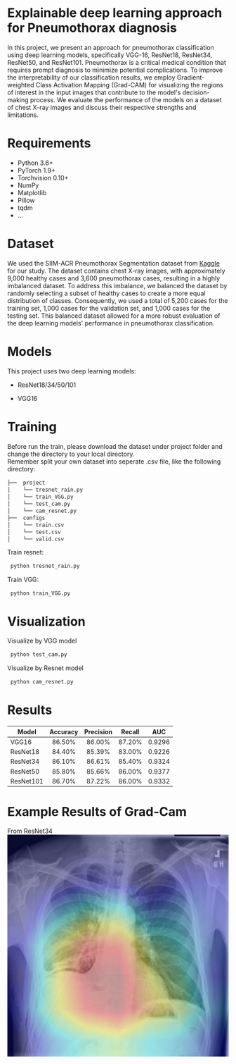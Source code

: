 # Explainable deep learning approach for Pneumothorax diagnosis
In this project, we present an approach for pneumothorax classification using deep learning models, specifically VGG-16, ResNet18, ResNet34, ResNet50, and ResNet101. Pneumothorax is a critical medical condition that requires prompt diagnosis to minimize potential complications. To improve the interpretability of our classification results, we employ Gradient-weighted Class Activation Mapping (Grad-CAM) for visualizing the regions of interest in the input images that contribute to the model's decision-making process. We evaluate the performance of the models on a dataset of chest X-ray images and discuss their respective strengths and limitations.
# Requirements
- Python 3.6+
- PyTorch 1.9+
- Torchvision 0.10+
- NumPy
- Matplotlib
- Pillow
- tqdm
- ...
# Dataset
We used the SIIM-ACR Pneumothorax Segmentation dataset from  [Kaggle](https://www.kaggle.com/competitions/siim-acr-pneumothorax-segmentation/data)  for our study. The dataset contains chest X-ray images, with approximately 9,000 healthy cases and 3,600 pneumothorax cases, resulting in a highly imbalanced dataset. To address this imbalance, we balanced the dataset by randomly selecting a subset of healthy cases to create a more equal distribution of classes. Consequently, we used a total of 5,200 cases for the training set, 1,000 cases for the validation set, and 1,000 cases for the testing set. This balanced dataset allowed for a more robust evaluation of the deep learning models' performance in pneumothorax classification.

# Models   
This project uses two deep learning models:

- ResNet18/34/50/101

- VGG16

# Training 
Before run the train, please download the dataset under project folder and change the directory to your local directory.\
Remember split your own dataset into seperate .csv file, like the following directory:
```
├──  project
│    └── tresnet_rain.py
│    └── train_VGG.py
│    └── test_cam.py
│    └── cam_resnet.py
├──  configs  
│    └── train.csv
│    └── test.csv
│    └── valid.csv

```
Train resnet:

```bash
 python tresnet_rain.py
```
Train VGG:

```bash
 python train_VGG.py
```
# Visualization

Visualize by VGG model
```bash
 python test_cam.py
```

Visualize by Resnet model
```bash
 python cam_resnet.py
```

# Results

|Model | Accuracy | Precision| Recall | AUC |
|------|:--------:|:--------:|:--------:|:--------:|
|VGG16 | 86.50%| 86.00% |87.20% |0.9296 |
|ResNet18|  84.40% | 85.39% | 83.00% | 0.9226|
|ResNet34 | 86.10% | 86.61% | 85.40% | 0.9324|
|ResNet50 | 85.80% | 85.66% | 86.00% | 0.9377|
|ResNet101 | 86.70% | 87.22% | 86.00% | 0.9332|

# Example Results of Grad-Cam


From ResNet34\
![a](project/experiments/Resnet34_1/cam_pneumothorax_2.jpg)





